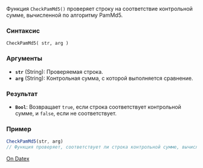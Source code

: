 Функция `CheckPamMd5()` проверяет строку на соответствие контрольной сумме, вычисленной по алгоритму PamMd5.

### Синтаксис
`CheckPamMd5( str, arg )`

### Аргументы
- **`str`** (String): Проверяемая строка.
- **`arg`** (String): Контрольная сумма, с которой выполняется сравнение.

### Результат
- **`Bool`**: Возвращает `true`, если строка соответствует контрольной сумме, и `false`, если не соответствует.

### Пример
``` js
CheckPamMd5(str, arg) 
// Функция проверяет, соответствует ли строка контрольной сумме, вычисленной с использованием алгоритма PamMd5.
```

[On Datex](http://docs.datex.ru/article.htm?id=5620250451197911730)